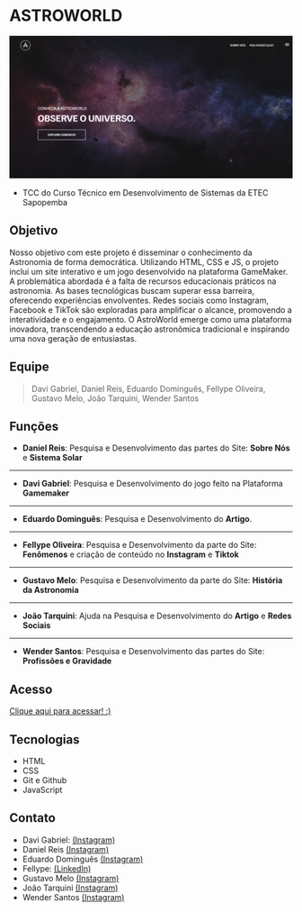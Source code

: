 # ASTROWORLD  

 ![preview](.github/preview.png)
 
 - TCC do Curso Técnico em Desenvolvimento de Sistemas da ETEC Sapopemba


 ## Objetivo
Nosso objetivo com este projeto é disseminar o conhecimento da Astronomia de forma democrática. Utilizando HTML, CSS e JS, o projeto 
inclui um site interativo e um jogo desenvolvido na plataforma GameMaker. A problemática abordada é a falta de recursos 
educacionais práticos na astronomia. 
As bases tecnológicas buscam superar essa 
barreira, oferecendo experiências envolventes. Redes sociais como Instagram, 
Facebook e TikTok são exploradas para amplificar o alcance, promovendo a 
interatividade e o engajamento. O AstroWorld emerge como uma plataforma 
inovadora, transcendendo a educação astronômica tradicional e inspirando uma nova 
geração de entusiastas.

## Equipe
> Davi Gabriel,
Daniel Reis,
Eduardo Dominguês,
Fellype Oliveira,
Gustavo Melo,
João Tarquini,
Wender Santos

## Funções
- **Daniel Reis**: Pesquisa e Desenvolvimento das partes do Site: **Sobre Nós** e **Sistema Solar**
-----
- **Davi Gabriel**: Pesquisa e Desenvolvimento do jogo feito na Plataforma **Gamemaker**
-----
- **Eduardo Dominguês**: Pesquisa e Desenvolvimento do **Artigo**.
---
- **Fellype Oliveira**: Pesquisa e Desenvolvimento da parte do Site: **Fenômenos** e criação de conteúdo no **Instagram** e **Tiktok**
---
- **Gustavo Melo**: Pesquisa e Desenvolvimento da parte do Site: **História da Astronomia**
------
- **João Tarquini**: Ajuda na Pesquisa e Desenvolvimento do **Artigo** e **Redes Sociais**
------
- **Wender Santos**: Pesquisa e Desenvolvimento das partes do Site: **Profissões e Gravidade**


## Acesso
[Clique aqui para acessar! :)](https://1fellype.github.io/nlw-esports-explorer/)

## Tecnologias

- HTML
- CSS
- Git e Github
- JavaScript

## Contato
- Davi Gabriel:
[(Instagram)](https://www.instagram.com/gabrieldavi___/)
- Daniel Reis
[(Instagram)](https://www.instagram.com/_daaniel.xz/)
- Eduardo Dominguês
[(Instagram)](https://www.instagram.com/d.ominguesedu/)
- Fellype:
[(LinkedIn)](https://www.linkedin.com/in/fellype-oliveira-920699230/)
- Gustavo Melo
[(Instagram)](https://www.instagram.com/gustavofmelo_/)
- João Tarquini
[(Instagram)](https://www.instagram.com/j_tarquini08/)
- Wender Santos
[(Instagram)](https://www.instagram.com/wender1903/)

 
